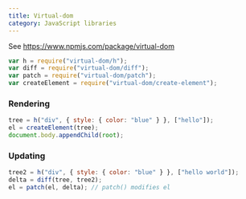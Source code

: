 ```yaml
---
title: Virtual-dom
category: JavaScript libraries
---
```


See <https://www.npmjs.com/package/virtual-dom>

```js
var h = require("virtual-dom/h");
var diff = require("virtual-dom/diff");
var patch = require("virtual-dom/patch");
var createElement = require("virtual-dom/create-element");
```

### Rendering

```js
tree = h("div", { style: { color: "blue" } }, ["hello"]);
el = createElement(tree);
document.body.appendChild(root);
```

### Updating

```js
tree2 = h("div", { style: { color: "blue" } }, ["hello world"]);
delta = diff(tree, tree2);
el = patch(el, delta); // patch() modifies el
```
